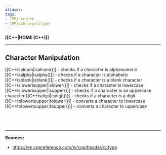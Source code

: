 ```yaml
---
aliases:
tags:
- CPP/Lecture
- CPP/Library/cctype
---
```

**[[C++|HOME [C++]]]**

---
## Character Manipulation
[[C++isalnum|isalnum()]] - checks if a character is alphanumeric
[[C++isalpha|isalpha()]] - checks if a character is alphabetic
[[C++isblank|isblank()]] - checks if a character is a blank character
[[C++islowerisupper|islower()]] - checks if a character is lowercase
[[C++islowerisupper|isupper()]] - checks if a character is an uppercase character
[[C++isdigit|isdigit()]] - checks if a character is a digit
[[C++tolowertoupper|tolower()]] - converts a character to lowercase
[[C++tolowertoupper|toupper()]] -  converts a character to uppercase

<br>

# 
---
**Sources:**
- https://en.cppreference.com/w/cpp/header/cctype
